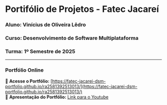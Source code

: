 # Portifólio de Projetos - Fatec Jacareí
### Aluno: Vinícius de Oliveira Lêdro  
### Curso: Desenvolvimento de Software Multiplataforma  
### Turma: 1º Semestre de 2025

---

### Portfólio Online  
🔗 **Acesse o Portfólio:** [https://fatec-jacarei-dsm-portfolio.github.io/ra2581392513013/](https://fatec-jacarei-dsm-portfolio.github.io/ra2581392513013/)  
🎤 **Apresentação do Portfólio:** [Link para o Youtube](https://youtu.be/subYAwhxq6M)
